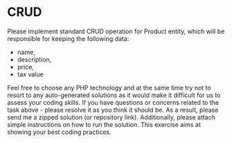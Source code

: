 # CRUD
Please implement standard CRUD operation for Product entity, which will be responsible for keeping the following data:
- name,
- description,
- price,
- tax value

Feel free to choose any PHP technology and at the same time try not to resort to any auto-generated solutions as it would make it difficult for us to assess your coding skills. If you have questions or concerns related to the task above - please resolve it as you think it should be. As a result, please send me a zipped solution (or repository link). Additionally, please attach simple instructions on how to run the solution. This exercise aims at showing your best coding practices.
